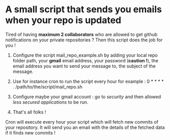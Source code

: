 # A small script that sends you emails when your repo is updated

Tired of having __maximum 2 collaborators__  who are allowed to get github notifications on your private repositories ? Then this script does the job for you !

1. Configure the script mail_repo_example.sh by adding your local repo folder path, your __gmail__ email address, your password (__caution !__), the email address you want to send your message to, the subject of the message.

2. Use for instance cron to run the script every hour for example : 0 * * * *  . /path/to/the/script/mail_repo.sh

3. Configure maybe your gmail account : go to *security* and then allowed *less secured applications* to be run.

4. That's all folks !

Cron will execute every hour your script which will fetch new commits of your repository. It will send you an email with the details of the fetched data if it finds new commits !
